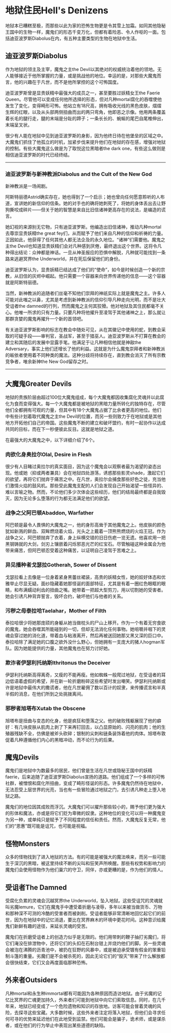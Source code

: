 # 地狱住民Hell's Denizens

地狱本已糟糕至极，而那些以此为家的恐怖生物更是令其雪上加霜。如同其他隐秘王国中的生物一样，魔鬼们的形态千变万化，但都有着险恶、令人作呕的一面。包括迪亚波罗斯Diabolus在内，有五种主要类型的生物在地狱中生活。

## 迪亚波罗斯Diabolus

作为地狱的领主及主宰，魔鬼之主the
Devil以其绝对的权威统治着他的领地。无人能够接近于他所掌握的力量，或是挑战他的地位。幸运的是，对那些大魔鬼而言，他的兴趣在于凡世，而不是他所掌控的这个可怖国度。

迪亚波罗斯曾是显贵妖精中最强大的成员之一，甚至要胜过妖精女王the Faerie
Queen。尽管他可以变成任何他所选择的形态，但对凡种mortal腐化的吞噬使他发生了变化，变得畸形可怖。他站立有18尺高，拥有吸收光线的黑色皮肤，熠熠生辉的红眼，以及从头部两侧扭曲而出的两只弯角，他即恶之示像。他用两条覆盖着长毛的腿行走，腿的末端是分趾的蹄子；一条长长的、蜿蜒的尾巴自尾椎伸出，末端呈叉状。

很少有人能在地狱中见到迪亚波罗斯的身影，因为他终日待在他堡垒的区域之中。大魔鬼们抓住了他孤立的时机，加紧步伐来提升他们在地狱的存在感，增强对地狱的控制。有些大魔鬼这么做是为了取悦这位黑暗者the
dark one，有些这么做则是相信迪亚波罗斯的时代已经终结。

------------------------------------------------------------------------

### 迪亚波罗斯与新神教派Diabolus and the Cult of the New God

新神教派是一场闹剧。

阿斯特丽德Astrid确实存在，她也得到了一个启示；她也曾向任何愿意聆听的人布道，宣讲她的新信仰的信条。她的对手也的确将她刺死了，将她的身体丢出去让野狗撕咬成碎片——但关于她的智慧是来自比旧信诸神更高存在的说法，是编造的谎言。

她幻视的来源别无它物，只有迪亚波罗斯。他编造出旧信诸神，推动凡种mortal去尊崇显贵妖精the
great
fey们，从而赋予了他们来自凡种的信仰和祈祷的力量。正因如此，他获得了任何其他人都无法企及的永久地位。“诸神”们需要他。魔鬼之主the
Devil也知道显贵妖精们会对凡种感到厌倦，最终退出这个世界。这将令凡种得出结论：众神都是神话。一旦从神圣报应的恐惧中解脱，凡种就可能找到一条路来逃避冥界the
Underworld，并在死后保留他们的身份。

迪亚波罗斯认为，显贵妖精已结达成了他们的“使命”，如今是时候创造一个新的宗教，从旧信的灰烬中崛起。他只需要一个容器来向世界传递他的信息——这个容器就是阿斯特丽德。

当然，新神教派的追随者们丝毫不知他们崇拜的神祇实际上就是魔鬼之主。许多人可能对此嗤之以鼻，尤其是考虑到新神教派的信仰引导凡种走向光明，而不是壮大受诅者the
damned的行列，然而魔鬼之主何其狡猾。他对地狱及其住民都毫不关心。他唯一所求的只有力量。只要凡种将他擢升至凌驾于其他诸神之上，那么就让那群贪婪的魔鬼再擢升一个新的首领吧。

有关迪亚波罗斯影响的标志在教会中随处可见，从在其徽记中使用的蛇，到教会采取的可疑手段——审判官，圣战军，甚至于猎巫人。迪亚波罗斯从不打算在教会的建立和其随后的发展中显露手笔。他满足于让凡种相信他就是神敌the
Adversary，事实上他们还增长了他的利益。这就是为什么魔鬼崇拜者和新神教派的皈依者使用着不同种类的魔法。这种分歧将持续存在，直到教会消灭了所有宗教竞争者，唯余新神the
New God留存之时。

------------------------------------------------------------------------

## 大魔鬼Greater Devils

地狱的贵族阶层由超过100位大魔鬼组成，每个大魔鬼都因收集腐化灵魂并以此腐化为食而变得强大。每一个大魔鬼都是被地狱的黑暗力量所转化的独特存在，尽管他们全都拥有可观的力量，但其中有18个大魔鬼占据了比余者更高的地位。他们中有些计划着取代魔鬼之主the
Devil的位置，而另一些则致力于在地狱或是其他地方开拓他们自己的帝国。这些魔鬼不断的建立和破坏盟约，有时一起协作以达成共同的目标，而在下一秒便彼此反目。这就是地狱之道。

在最强大的大魔鬼之中，以下详细介绍了6个。

### 肉欲化身奥拉尔Olal, Desire in Flesh

很少有人目睹过奥拉尔的真实面目，因为这个魔鬼会以观察者最为渴望的姿态出现。他或她（抑或两者兼具）会在地狱四处游荡，诱惑那些影灵shade，激起它们的欲望，再将它们抛弃于痛苦之中。在凡世，奥拉尔会捕食那些好色之徒，充当他们激情火焰的鼓风机。那些受此魔鬼支配的人们会发现自己开始渴望一些怪异的、难以言喻之物。然而，不论他们多少次体会这些经历，他们的结局最终都是自我毁灭，因为无论多么堕落的行为都无法满足他们的欲望。

### 战争之父阿巴顿Abaddon, Warfather

阿巴顿是最令人畏惧的大魔鬼之一，他的身形高耸于其他魔鬼之上。他皮肤的颜色犹如新溅的鲜血、双眸燃烧着火焰，光头之上戴着一顶熊熊燃烧的火焰王冠。作为战争之父，阿巴顿抛弃了衣着，身上纵横交错的旧日伤疤一览无遗。他喜欢用一把黑钢铸就的大剑，剑刃上镶嵌着闪烁邪恶光芒的红宝石。尽管触碰这种金属会为他带来痛苦，但阿巴顿忍受着这种痛苦，以证明自己凌驾于苦难之上。

### 异见播种者戈瑟拉Gotherah, Sower of Dissent

戈瑟拉看上去像是一位身着紧身黑蕾丝裙装，高贵的妖精女性，她的姣好体态和优雅举止尽显无疑。面纱隐藏着她那怪诞的面部特征，尤其是有着一圈红色眼眶的眼睛，和布满蠕动利齿的扭曲之嘴。她带着一把超大型剪刀，用以切割她的受害者。她会引诱凡种背弃誓言，毁坏合约，破坏他们与他者的关系。

### 污秽之母泰拉哈Taelahar，Mother of Filth

泰拉哈很少将她那庞硕的身躯从她当做枕头的尸山上移开。作为一个有着无穷食欲的魔鬼，她会吞噬其所能碰到的一切，但却无法消化任何事物。她咀嚼并咽下的灵魂会穿过她的消化道，带着血与粘液离开，然后再被送回她那又黑又深的巨口中。泰拉哈除了满足她的口腹之欲外没什么野心，但她拥有一支庞大的猪人hogman军队。因为她能提供的力量，其他魔鬼也在努力讨好她。

### 欺诈者伊瑟利托纳斯Ithritonus the Deceiver

伊瑟利托纳斯高得离奇，又瘦的不能再瘦。他如蜘蛛一般爬过地狱，在受诅者的耳边低语着虚假的希望，并在新一轮折磨粉碎这些希望时发出嘲笑。伊瑟利托纳斯或许是地狱中最伟大的撒谎者，他在凡世雇佣了数以百计的奴隶，来传播谎言和半真半假的消息，在他们所到之处挑拨离间。

### 邪秽者旭塔布Xutab the Obscene

旭塔布是扭曲与变态的化身，他是疯狂和堕落之父。他的破败残躯展现了他的癖好：有几块皮肤从肌肉上剥了下来再钉回去，以凸显原始的、闪亮的肌肉；他的生殖器残缺不全，仿佛是被斧头砍碎；银制的尖刺和链条装饰着他的肉体。旭塔布敦促着凡种遵循他们内心的黑暗冲动，而不论行为的后果。

## 魔鬼Devils

魔鬼们是地狱中为数最多的居民，他们曾是生活在凡世或隐秘王国中的妖精faerie，后来追随了迪亚波罗斯Diabolus宣扬的道路。他们组成了一个多样的可怖社群，被憎恨和腐化所扭曲，变成了畸形怪诞的形态。许多魔鬼仍然待在地狱中，无法忍受上层世界的光亮，当也有一些冒险通过地狱之门，去引诱凡种走上堕入地狱之路。

魔鬼们的地位因其成败而浮沉。大魔鬼们可以擢升那些较小的，赐予他们更为强大的形体和魔法，亦或是将它们贬为卑微的奴隶。这种地位的变化可以将一种魔鬼变为另一种，或单纯只是赋予了不同程度的信任和责任。然而，大魔鬼反复无常，他们的“恩惠”既可能是诅咒，也可能是祝福。

## 怪物Monsters

众多的怪物找到了进入地狱的方法。有的可能是被强大的魔法唤来，而另一些可能生于深沉的黑暗，被这里持续不断的尖叫和狂笑声所唤醒。那些有权势和影响力的魔鬼们会使用怪物作为他们巢穴的守卫，同伴，亦或更糟的是，作为他们的情人。

## 受诅者The Damned

受腐化负累的灵魂会沉越冥界the
Underworld，坠入地狱。这些受诅咒的灵魂就叫劣魔lemure，它们在魔鬼手中遭受着折磨与凌辱，多年以来被当做货币、万物和那种深不可测的冷酷的受害者而被剥削。受诅者能够非常清晰地回忆起它们的前世，因为在地狱中的记忆消退，要比在冥界麻木的环境中更花时间。这种意识给魔鬼们新鲜有趣的途径，来延长灵魂的受苦。

魔鬼们在折磨受诅者上的创造力似乎是无限的。他们用带刺的鞭子抽打劣魔们，将它们淹没在排泄物中，还将它们的头扣在石制台钳上并烧灼他们的脚。另一些灵魂会被泡在沸腾的沥青池中，被扔在狂野的风暴中，或是被迫承受镀有假金的笨重铅制斗篷的重量。劣魔们是不会被杀死的，因此无论它们的“毁灭”带来了什么解放都会很快结束，它们又会再度面临那种恐怖。

## 外来者Outsiders

凡种mortal和永生种immortal都有可能因为各种原因而造访地狱。由于劣魔的记忆比冥界的亡魂更加持久，外来者们可能到地狱中向它们索取信息。同时，在几千年来，地狱已经变成了一个危险遗物和知识的存放地。访客可能会冒着灵魂的风险，去探寻这些宝藏。大多数时候，这些外来者注定将落入地狱，但他们会寻求任何可寻的优势来延迟他们在此地受到监禁。他们可能会是骗子，诡术师，或是谋杀者，或在他们的行为举止中表现出某些道德的缺陷。
